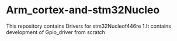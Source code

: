 # Arm_cortex-and-stm32Nucleo
This repository contains Drivers for stm32Nucleof446re
1.It contains development of Gpio_driver from scratch
  
